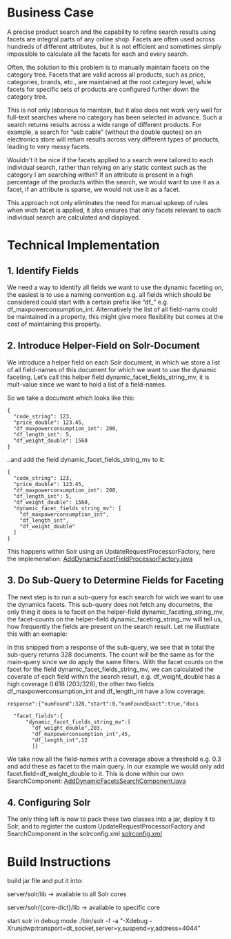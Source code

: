# Business Case 

A precise product search and the capability to refine search results using facets are integral parts of any online shop.
Facets are often used across hundreds of different attributes, but it is not efficient and sometimes simply impossible to calculate all the facets for each and every search.

Often, the solution to this problem is to manually maintain facets on the category tree. Facets that are valid across all products, such as price, categories, brands, etc., are maintained at the root category level, while facets for specific sets of products are configured further down the category tree.

This is not only laborious to maintain, but it also does not work very well for full-text searches where no category has been selected in advance. Such a search returns results across a wide range of different products. For example, a search for “usb cable” (without the double quotes) on an electronics store will return results across very different types of products, leading to very messy facets. 

Wouldn't it be nice if the facets applied to a search were tailored to each individual search, rather than relying on any static context such as the category I am searching within? If an attribute is present in a high percentage of the products within the search, we would want to use it as a facet, if an attribute is sparse, we would not use it as a facet.

This approach not only eliminates the need for manual upkeep of rules when wich facet is applied, it also ensures that only facets relevant to each individual search are calculated and displayed.

# Technical Implementation

## 1. Identify Fields
 We need a way to identify all fields we want to use the dynamic faceting on, the easiest is to use a naming convention e.g. all fields which should be considered could start with a certain prefix like “df_” e.g. df_maxpowerconsumption_int. Alternatively the list of all field-nams could be maintained in a property, this might give more flexibility but comes at the cost of maintaining this property.

## 2. Introduce Helper-Field on Solr-Document
We introduce a helper field on each Solr document, in which we store a list of all field-names of this document for which we want to use the dynamic faceting. Let’s call this helper field dynamic_facet_fields_string_mv, it is mult-value since we want to hold a list of a field-names.

So we take a document which looks like this:
```
{
  "code_string": 123,
  "price_double": 123.45,
  "df_maxpowerconsumption_int": 200,
  "df_length_int": 5,
  "df_weight_double": 1560
}
```
..and add the field dynamic_facet_fields_string_mv to it:
```
{
  "code_string": 123,
  "price_double": 123.45,
  "df_maxpowerconsumption_int": 200,
  "df_length_int": 5,
  "df_weight_double": 1560,
  "dynamic_facet_fields_string_mv": [
    "df_maxpowerconsumption_int",
    "df_length_int",
    "df_weight_double"
  ]
}
```
This happens within Solr using an UpdateRequestProcessorFactory, here the implemenation:
[AddDynamicFacetFieldProcessorFactory.java](https://github.com/renatoh/dynamicFacetingWithSolr/blob/main/src/main/java/custom/AddDynamicFacetFieldProcessorFactory.java)

## 3. Do Sub-Query to Determine Fields for Faceting
The next step is to run a sub-query for each search for wich we want to use the dynamics facets. This sub-query does not fetch any documetns, the only thing it does is to facet on the helper-field dynamic_faceting_string_mv, the facet-counts on the helper-field dynamic_faceting_string_mv will tell us, how frequently the fields are present on the search result. Let me illustrate this with an exmaple:

In this snipped from a response of the sub-query, we see that in total the sub-query returns 328 documents. The count will be the same as for the main-query since we do apply the same filters. With the facet counts on the facet for the field dynamic_facet_fields_string_mv, we can calculated the coverate of each field within the search result, e.g. df_weight_double has a high coverage 0.618 (203/328), the other two fields df_maxpowerconsumption_int and df_length_int have a low coverage.
```
response":{"numFound":328,"start":0,"numFoundExact":true,"docs

  "facet_fields":{
      "dynamic_facet_fields_string_mv":[
        "df_weight_double",203,
        "df_maxpowerconsumption_int",45,
        "df_length_int",12
        ]}
``` 
We take now all the field-names with a coverage above a threshold e.g. 0.3 and add these as facet to the main query. In our example we would only add facet.field=df_weight_double to it.
This is done within our own SearchComponent:
[AddDynamicFacetsSearchComponent.java](https://github.com/renatoh/dynamicFacetingWithSolr/blob/main/src/main/java/custom/AddDynamicFacetsSearchComponent.java)

## 4. Configuring Solr
The only thing left is now to pack these two classes into a jar, deploy it to Solr, and to register the custom UpdateRequestProcessorFactory and SearchComponent in the solrconfig.xml
[solrconfig.xml](https://github.com/renatoh/dynamicFacetingWithSolr/blob/main/resources/solrconfig.xml)

# Build Instructions

build jar file and put it into:

server/solr/lib -> available to all Solr cores

server/solr/{core-dict}/lib -> available to specific core

start solr in debug mode ./bin/solr -f -a "-Xdebug -Xrunjdwp:transport=dt_socket,server=y,suspend=y,address=4044"
